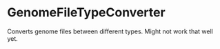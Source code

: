 # GenomeFileTypeConverter
Converts genome files between different types. Might not work that well yet.
